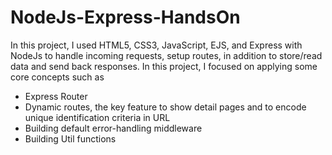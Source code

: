 # NodeJs-Express-HandsOn
In this project, I used HTML5, CSS3, JavaScript, EJS, and Express with NodeJs to handle incoming requests, setup routes, in addition to store/read data and send back responses. 
In this project, I focused on applying some core concepts such as
- Express Router
- Dynamic routes, the key feature to show detail pages and to encode unique identification criteria in URL
- Building default error-handling middleware
- Building Util functions 

